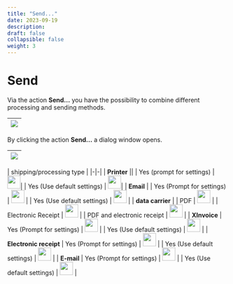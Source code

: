 ```yaml
---
title: "Send..."
date: 2023-09-19
description: 
draft: false
collapsible: false
weight: 3
---
```


# Send

Via the action **Send...** you have the possibility to combine different processing and sending methods.

|![](images/apps/custom-filename/en/custom-send.png)|
|-|

By clicking the action **Send...** a dialog window opens.

|![](images/apps/custom-filename/en/custom-send-dialog.png)|
|-|

| shipping/processing type |
|-|-|
| **Printer** ||
| Yes (prompt for settings) | <img src="/images/apps/Addresse_Control/cross.png" width=30 >|
| Yes (Use default settings) | <img src="/images/apps/Addresse_Control/cross.png" width=30 >|
| **Email** |
| Yes (Prompt for settings) | <img src="/images/apps/Addresse_Control/tick.png" width=30 > |
| Yes (Use default settings) | <img src="/images/apps/Addresse_Control/tick.png" width=30 > |
| **data carrier** |
| PDF | <img src="/images/apps/Addresse_Control/tick.png" width=30 > |
| Electronic Receipt | <img src="/images/apps/Addresse_Control/tick.png" width=30 > |
| PDF and electronic receipt | <img src="/images/apps/Addresse_Control/cross.png" width=30 > |
| **XInvoice** 
| Yes (Prompt for settings) | <img src="/images/apps/Addresse_Control/tick.png" width=30 > |
| Yes (Use default settings) | <img src="/images/apps/Addresse_Control/tick.png" width=30 > |
| **Electronic receipt** 
| Yes (Prompt for settings) | <img src="/images/apps/Addresse_Control/cross.png" width=30 > |
| Yes (Use default settings) | <img src="/images/apps/Addresse_Control/cross.png" width=30 > |
| **E-mail**
| Yes (Prompt for settings) | <img src="/images/apps/Addresse_Control/tick.png" width=30 > |
| Yes (Use default settings) | <img src="/images/apps/Addresse_Control/tick.png" width=30 > |
